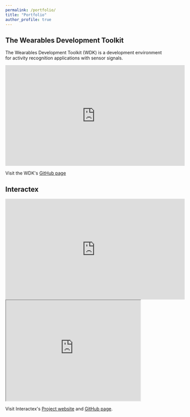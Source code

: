 ```yaml
---
permalink: /portfolio/
title: "Portfolio"
author_profile: true
---
```


## The Wearables Development Toolkit
The Wearables Development Toolkit (WDK) is a development environment for activity recognition applications with sensor signals.

 <iframe width="560" height="315"
src="https://youtu.be/Ow0b0vkciDs" 
frameborder="0" 
allow="accelerometer; autoplay; encrypted-media; gyroscope; picture-in-picture" 
allowfullscreen></iframe>

Visit the WDK's [GitHub page](https://github.com/avenix/WDK)

## Interactex

 <iframe width="560" height="315"
src="https://www.youtube.com/watch?v=y5ShpipZxvc" 
frameborder="0" 
allow="accelerometer; autoplay; encrypted-media; gyroscope; picture-in-picture" 
allowfullscreen></iframe>

<iframe width="420" height="315"
src="https://www.youtube.com/watch?v=y5ShpipZxvc">
</iframe>

Visit Interactex's [Project website](http://www.interactex.de/software/) and [GitHub page](https://github.com/avenix/Interactex).
